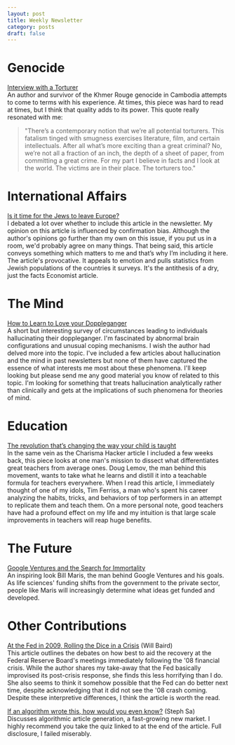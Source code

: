```yaml
---
layout: post
title: Weekly Newsletter
category: posts
draft: false
---
```


# Genocide
[Interview with a Torturer](http://blog.longreads.com/2015/03/11/interview-with-a-torturer/)  
An author and survivor of the Khmer Rouge genocide in Cambodia attempts to come to terms with his experience. At times, this piece was hard to read at times, but I think that quality adds to its power. This quote really resonated with me:

  >"There’s a contemporary notion that we’re all potential torturers. This fatalism tinged with smugness exercises literature, film, and certain intellectuals. After all what’s more exciting than a great criminal? No, we’re not all a fraction of an inch, the depth of a sheet of paper, from committing a great crime. For my part I believe in facts and I look at the world. The victims are in their place. The torturers too."

# International Affairs
[Is it time for the Jews to leave Europe?](http://www.theatlantic.com/features/archive/2015/03/is-it-time-for-the-jews-to-leave-europe/386279/)  
I debated a lot over whether to include this article in the newsletter. My opinion on this article is influenced by confirmation bias. Although the author's opinions go further than my own on this issue, if you put us in a room, we'd probably agree on many things. That being said, this article conveys something which matters to me and that’s why I’m including it here. The article's provocative. It appeals to emotion and pulls statistics from Jewish populations of the countries it surveys. It's the antithesis of a dry, just the facts Economist article.

# The Mind
[How to Learn to Love your Doppleganger](http://prime.nautil.us/issue/13/symmetry/how-to-learn-to-love-your-doppleganger)  
A short but interesting survey of circumstances leading to individuals hallucinating their doppleganger. I'm fascinated by abnormal brain configurations and unusual coping mechanisms. I wish the author had delved more into the topic. I've included a few articles about hallucination and the mind in past newsletters but none of them have captured the essence of what interests me most about these phenomena. I'll keep looking but please send me any good material you know of related to this topic. I'm looking for something that treats hallucination analytically rather than clinically and gets at the implications of such phenomena for theories of mind.

# Education
[The revolution that’s changing the way your child is taught](http://www.theguardian.com/education/2015/mar/11/revolution-changing-way-your-child-taught)  
In the same vein as the Charisma Hacker article I included a few weeks back, this piece looks at one man's mission to dissect what differentiates great teachers from average ones. Doug Lemov, the man behind this movement, wants to take what he learns and distill it into a teachable formula for teachers everywhere. When I read this article, I immediately thought of one of my idols, Tim Ferriss, a man who's spent his career analyzing the habits, tricks, and behaviors of top performers in an attempt to replicate them and teach them. On a more personal note, good teachers have had a profound effect on my life and my intuition is that large scale improvements in teachers will reap huge benefits.

# The Future
[Google Ventures and the Search for Immortality](http://www.bloomberg.com/news/articles/2015-03-09/google-ventures-bill-maris-investing-in-idea-of-living-to-500)  
An inspiring look Bill Maris, the man behind Google Ventures and his goals. As life sciences' funding shifts from the government to the private sector, people like Maris will increasingly determine what ideas get funded and developed.

# Other Contributions
[At the Fed in 2009, Rolling the Dice in a Crisis](http://www.nytimes.com/2015/03/08/business/economy/at-the-fed-in-2009-rolling-dice-in-a-crisis.html?ref=todayspaper) (Will Baird)  
This article outlines the debates on how best to aid the recovery at the Federal Reserve Board's meetings immediately following the '08 financial crisis. While the author shares my take-away that the Fed basically improvised its post-crisis response, she finds this less horrifying than I do. She also seems to think it somehow possible that the Fed can do better next time, despite acknowledging that it did not see the '08 crash coming. Despite these interpretive differences, I think the article is worth the read.

[If an algorithm wrote this, how would you even know?](http://www.nytimes.com/2015/03/08/opinion/sunday/if-an-algorithm-wrote-this-how-would-you-even-know.html) (Steph Sa)  
Discusses algorithmic article generation, a fast-growing new market. I highly recommend you take the quiz linked to at the end of the article. Full disclosure, I failed miserably.
